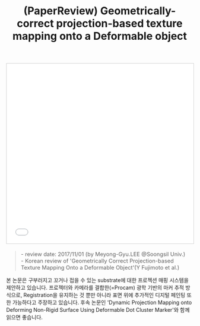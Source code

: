 ﻿---
layout: post
title: (PaperReview) Geometrically-correct projection-based texture mapping onto a Deformable object
tags: [PaperReview, ML, CV, Dynamic Projection Mapping]
categories: [MLDLStudy]
comments: true
sitemap: true
image: /assets/img/devlog/MLDLStudy/PaperReview/geometrically-correct-projectionbased-texture-mapping/paper-reviewgeometrically-correct-projectionbased-texture-mapping-onto-a-deformable-object-1-638.jpg
accent_image: 
  background: url('/assets/img/sidebar-bg.gif') center/cover
  overlay: false
accent_color: '#ccc'
theme_color: '#ccc'
description: >
  본 논문은 구부러지고 꼬거나 접을 수 있는 substrate에 대한 프로젝션 매핑 시스템을 제안합니다. 프로젝터와 카메라를 결합한(=Procam) 광학 기반의 마커 추적 방식으로, Registration을 유지하는 것 뿐만 아니라 표면 위에 추가적인 디지털 페인팅 또한 가능합니다. 
related_posts:
    - /devlog/_posts/Event&Seminar/2019-02-23-NAVERVisionAIHack.md
---
<center>
<iframe src="//www.slideshare.net/slideshow/embed_code/key/yp2Dw8TRhuErzt" width="595" height="485" frameborder="0" marginwidth="0" marginheight="0" scrolling="no" style="border:1px solid #CCC; border-width:1px; margin-bottom:5px; max-width: 100%;" allowfullscreen> </iframe>
</center>
<Blockquote><span style="font-size:11pt">- review date: 2017/11/01 (by Meyong-Gyu.LEE @Soongsil Univ.)<br>- Korean review of 'Geometrically Correct Projection-based Texture Mapping Onto a Deformable Object'(Y Fujimoto et al.)</span></Blockquote>

본 논문은 구부러지고 꼬거나 접을 수 있는 substrate에 대한 프로젝션 매핑 시스템을 제안하고 있습니다. 프로젝터와 카메라를 결합한(=Procam) 광학 기반의 마커 추적 방식으로, Registration을 유지하는 것 뿐만 아니라 표면 위에 추가적인 디지털 페인팅 또한 가능하다고 주장하고 있습니다. 후속 논문인 'Dynamic Projection Mapping onto Deforming Non-Rigid Surface Using Deformable Dot Cluster Marker'와 함께 읽으면 좋습니다.